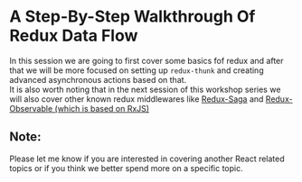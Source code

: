 # A Step-By-Step Walkthrough Of Redux Data Flow

In this session we are going to first cover some basics fof redux and after that we will be more focused
on setting up `redux-thunk` and creating advanced asynchronous actions based on that.  
It is also worth noting that in the next session of this workshop series we will also cover other known
redux middlewares like
[Redux-Saga](https://github.com/redux-saga/redux-saga)
and
[Redux-Observable (which is based on RxJS)](https://github.com/redux-observable/redux-observable)

## Note:
Please let me know if you are interested in covering another React related topics or if you think we better spend more on a specific topic.